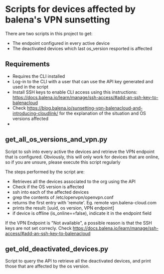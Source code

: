 # Scripts for devices affected by balena's VPN sunsetting
There are two scripts in this project to get:
- The endpoint configured in every active device
- The deactivated devices which last os_version resported is affected

## Requirements
- Requires the CLI installed
- Log-in to the CLI with a user that can use the API key generated and used in the script
- Install SSH keys to enable CLI access using this instructions: https://docs.balena.io/learn/manage/ssh-access/#add-an-ssh-key-to-balenacloud
- Check https://blog.balena.io/sunsetting-vpn-balenacloud-and-introducing-cloudlink/ for the explanation of the situation and OS versions affected
- 
## get_all_os_versions_and_vpn.py
Script to ssh into every active the devices and retrieve the VPN endpoint that is configured. Obviously, this will only work for devices that are online, so if you are unsure, please execute this script regularly

The steps performed by the script are:

- Retrieves all the devices associated to the org using the API
- Check if the OS version is affected
- ssh into each of the affected devices
- grep the contents of /etc/openvpn/openvpn.conf
- returns the first entry with 'remote'. Eg. remote vpn.balena-cloud.com
- prints the result: [uuid, os version, VPN endpoint]
- if device is offline (is_online==false), indicate it in the endpoint field

If the VPN Endpoint is "Not available", a possible reason is that the SSH keys are not set correcly. Check https://docs.balena.io/learn/manage/ssh-access/#add-an-ssh-key-to-balenacloud

##  get_old_deactivated_devices.py
Script to query the API to retrieve all the deactivated devices, and print those that are affected by the os version.
